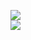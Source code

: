 [![](https://img.shields.io/badge/Made%20With-Github%20Spray-lightgrey.svg?style=for-the-badge&logo=github)](https://github.com/Annihil/github-spray#16530)  
[![](https://i.imgur.com/2DrTn0Z.gif)](https://github.com/Annihil/github-spray)